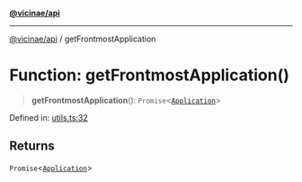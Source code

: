 [**@vicinae/api**](../README.md)

***

[@vicinae/api](../README.md) / getFrontmostApplication

# Function: getFrontmostApplication()

> **getFrontmostApplication**(): `Promise`\<[`Application`](../interfaces/Application.md)\>

Defined in: [utils.ts:32](https://github.com/vicinaehq/vicinae/blob/c742d5fc509336339909dd669955b863f086bf4e/api/src/api/utils.ts#L32)

## Returns

`Promise`\<[`Application`](../interfaces/Application.md)\>
